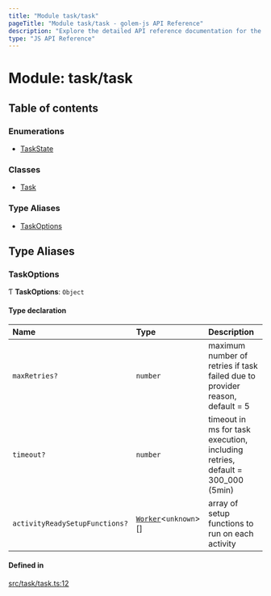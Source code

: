 ```yaml
---
title: "Module task/task"
pageTitle: "Module task/task - golem-js API Reference"
description: "Explore the detailed API reference documentation for the Module task/task within the golem-js SDK for the Golem Network."
type: "JS API Reference"
---
```

# Module: task/task

## Table of contents

### Enumerations

- [TaskState](../enums/task_task.TaskState)

### Classes

- [Task](../classes/task_task.Task)

### Type Aliases

- [TaskOptions](task_task#taskoptions)

## Type Aliases

### TaskOptions

Ƭ **TaskOptions**: `Object`

#### Type declaration

| Name | Type | Description |
| :------ | :------ | :------ |
| `maxRetries?` | `number` | maximum number of retries if task failed due to provider reason, default = 5 |
| `timeout?` | `number` | timeout in ms for task execution, including retries, default = 300_000 (5min) |
| `activityReadySetupFunctions?` | [`Worker`](task_work#worker)\<`unknown`\>[] | array of setup functions to run on each activity |

#### Defined in

[src/task/task.ts:12](https://github.com/golemfactory/golem-js/blob/a42794e/src/task/task.ts#L12)
